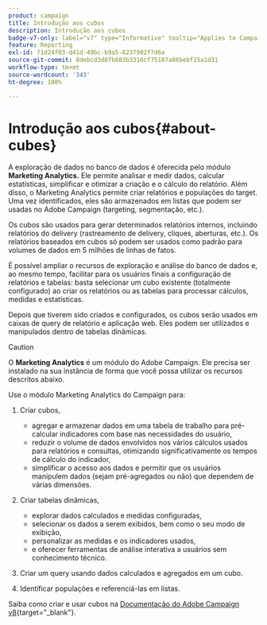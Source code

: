 ```yaml
---
product: campaign
title: Introdução aos cubos
description: Introdução aos cubos
badge-v7-only: label="v7" type="Informative" tooltip="Applies to Campaign Classic v7 only"
feature: Reporting
exl-id: 71d24f03-d41d-49bc-b9a5-8237902f7d6a
source-git-commit: 8debcd3d8fb883b3316cf75187a86bebf15a1d31
workflow-type: tm+mt
source-wordcount: '343'
ht-degree: 100%

---
```


# Introdução aos cubos{#about-cubes}



A exploração de dados no banco de dados é oferecida pelo módulo **Marketing Analytics.** Ele permite analisar e medir dados, calcular estatísticas, simplificar e otimizar a criação e o cálculo do relatório. Além disso, o Marketing Analytics permite criar relatórios e populações do target. Uma vez identificados, eles são armazenados em listas que podem ser usadas no Adobe Campaign (targeting, segmentação, etc.).

Os cubos são usados para gerar determinados relatórios internos, incluindo relatórios do delivery (rastreamento de delivery, cliques, aberturas, etc.). Os relatórios baseados em cubos só podem ser usados como padrão para volumes de dados em 5 milhões de linhas de fatos.

É possível ampliar o recursos de exploração e análise do banco de dados e, ao mesmo tempo, facilitar para os usuários finais a configuração de relatórios e tabelas: basta selecionar um cubo existente (totalmente configurado) ao criar os relatórios ou as tabelas para processar cálculos, medidas e estatísticas.

Depois que tiverem sido criados e configurados, os cubos serão usados em caixas de query de relatório e aplicação web. Eles podem ser utilizados e manipulados dentro de tabelas dinâmicas.

>[!CAUTION]
>
>O **Marketing Analytics** é um módulo do Adobe Campaign. Ele precisa ser instalado na sua instância de forma que você possa utilizar os recursos descritos abaixo.

Use o módulo Marketing Analytics do Campaign para:

1. Criar cubos, 

   * agregar e armazenar dados em uma tabela de trabalho para pré-calcular indicadores com base nas necessidades do usuário, 
   * reduzir o volume de dados envolvidos nos vários cálculos usados para relatórios e consultas, otimizando significativamente os tempos de cálculo do indicador, 
   * simplificar o acesso aos dados e permitir que os usuários manipulem dados (sejam pré-agregados ou não) que dependem de várias dimensões.

1. Criar tabelas dinâmicas, 

   * explorar dados calculados e medidas configuradas, 
   * selecionar os dados a serem exibidos, bem como o seu modo de exibição, 
   * personalizar as medidas e os indicadores usados, 
   * e oferecer ferramentas de análise interativa a usuários sem conhecimento técnico.

1. Criar um query usando dados calculados e agregados em um cubo.
1. Identificar populações e referenciá-las em listas.

Saiba como criar e usar cubos na [Documentação do Adobe Campaign v8](https://experienceleague.adobe.com/docs/campaign/campaign-v8/analytics/reports/cubes/gs-cubes.html?lang=pt-BR){target="_blank"}.
